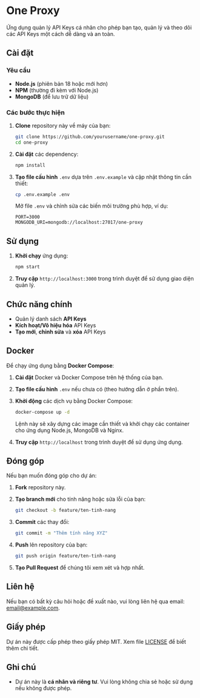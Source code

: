 # One Proxy

Ứng dụng quản lý API Keys cá nhân cho phép bạn tạo, quản lý và theo dõi các API Keys một cách dễ dàng và an toàn.

## Cài đặt

### Yêu cầu

- **Node.js** (phiên bản 18 hoặc mới hơn)
- **NPM** (thường đi kèm với Node.js)
- **MongoDB** (để lưu trữ dữ liệu)

### Các bước thực hiện

1. **Clone** repository này về máy của bạn:

    ```bash
    git clone https://github.com/yourusername/one-proxy.git
    cd one-proxy
    ```

2. **Cài đặt** các dependency:

    ```bash
    npm install
    ```

3. **Tạo file cấu hình** `.env` dựa trên `.env.example` và cập nhật thông tin cần thiết:

    ```bash
    cp .env.example .env
    ```

    Mở file `.env` và chỉnh sửa các biến môi trường phù hợp, ví dụ:

    ```env
    PORT=3000
    MONGODB_URI=mongodb://localhost:27017/one-proxy
    ```

## Sử dụng

1. **Khởi chạy** ứng dụng:

    ```bash
    npm start
    ```

2. **Truy cập** `http://localhost:3000` trong trình duyệt để sử dụng giao diện quản lý.

## Chức năng chính

- Quản lý danh sách **API Keys**
- **Kích hoạt/Vô hiệu hóa** API Keys
- **Tạo mới**, **chỉnh sửa** và **xóa** API Keys

## Docker

Để chạy ứng dụng bằng **Docker Compose**:

1. **Cài đặt** Docker và Docker Compose trên hệ thống của bạn.

2. **Tạo file cấu hình** `.env` nếu chưa có (theo hướng dẫn ở phần trên).

3. **Khởi động** các dịch vụ bằng Docker Compose:

    ```bash
    docker-compose up -d
    ```

    Lệnh này sẽ xây dựng các image cần thiết và khởi chạy các container cho ứng dụng Node.js, MongoDB và Nginx.

4. **Truy cập** `http://localhost` trong trình duyệt để sử dụng ứng dụng.

## Đóng góp

Nếu bạn muốn đóng góp cho dự án:

1. **Fork** repository này.

2. **Tạo branch mới** cho tính năng hoặc sửa lỗi của bạn:

    ```bash
    git checkout -b feature/ten-tinh-nang
    ```

3. **Commit** các thay đổi:

    ```bash
    git commit -m "Thêm tính năng XYZ"
    ```

4. **Push** lên repository của bạn:

    ```bash
    git push origin feature/ten-tinh-nang
    ```

5. **Tạo Pull Request** để chúng tôi xem xét và hợp nhất.

## Liên hệ

Nếu bạn có bất kỳ câu hỏi hoặc đề xuất nào, vui lòng liên hệ qua email: [email@example.com](mailto:email@example.com).

## Giấy phép

Dự án này được cấp phép theo giấy phép MIT. Xem file [LICENSE](LICENSE) để biết thêm chi tiết.

## Ghi chú

- Dự án này là **cá nhân và riêng tư**. Vui lòng không chia sẻ hoặc sử dụng nếu không được phép.